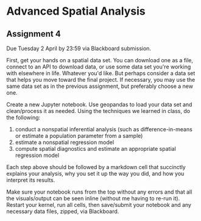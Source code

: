 # Advanced Spatial Analysis

## Assignment 4

Due Tuesday 2 April by 23:59 via Blackboard submission.

First, get your hands on a spatial data set. You can download one as a file, connect to an API to download data, or use some data set you're working with elsewhere in life. Whatever you'd like. But perhaps consider a data set that helps you move toward the final project. If necessary, you may use the same data set as in the previous assignment, but preferably choose a new one.

Create a new Jupyter notebook. Use geopandas to load your data set and clean/process it as needed. Using the techniques we learned in class, do the following:

  1. conduct a nonspatial inferential analysis (such as difference-in-means or estimate a population parameter from a sample)
  1. estimate a nonspatial regression model
  1. compute spatial diagnostics and estimate an appropriate spatial regression model

Each step above should be followed by a markdown cell that succinctly explains your analysis, why you set it up the way you did, and how you interpret its results.

Make sure your notebook runs from the top without any errors and that all the visuals/output can be seen inline (without me having to re-run it). Restart your kernel, run all cells, then save/submit your notebook and any necessary data files, zipped, via Blackboard.
